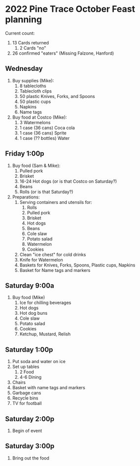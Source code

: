 # 2022 Pine Trace October Feast planning

Current count:

1. 13 Cards returned
    1. 2 Cards "no"
1. 26 confirmed "eaters" (Missing Falzone, Hanford)

## Wednesday

1. Buy supplies (Mike):
    1. 8 tablecloths
    1. Tablecloth clips
    1. 50 plastic Knives, Forks, and Spoons
    1. 50 plastic cups
    1. Napkins
    1. Name tags
1. Buy food at Costco (Mike):
    1. 3 Watermelons
    1. 1 case (36 cans) Coca cola
    1. 1 case (36 cans) Sprite
    1. 1 case (?? bottles) Water

## Friday 1:00p

1. Buy food (Sam & Mike):
    1. Pulled pork
    1. Brisket
    1. 16-24 Hot dogs (or is that Costco on Saturday?)
    1. Beans
    1. Rolls (or is that Saturday?)
1. Preparations:
    1. Serving containers and utensils for:
        1. Rolls
        1. Pulled pork
        1. Brisket
        1. Hot dogs
        1. Beans
        1. Cole slaw
        1. Potato salad
        1. Watermelon
        1. Cookies
    1. Clean "ice chest" for cold drinks
    1. Knife for Watermelon
    1. Baskets for Knives, Forks, Spoons, Plastic cups, Napkins
    1. Basket for Name tags and markers

## Saturday 9:00a

1. Buy food (Mike)
    1. Ice for chilling beverages
    1. Hot dogs
    1. Hot dog buns
    1. Cole slaw
    1. Potato salad
    1. Cookies
    1. Ketchup, Mustard, Relish

## Saturday 1:00p

1. Put soda and water on ice
1. Set up tables
    1. 2 Food
    1. 4-6 Dining
1. Chairs
1. Basket with name tags and markers
1. Garbage cans
1. Recycle bins
1. TV for football

## Saturday 2:00p

1. Begin of event

## Saturday 3:00p

1. Bring out the food
